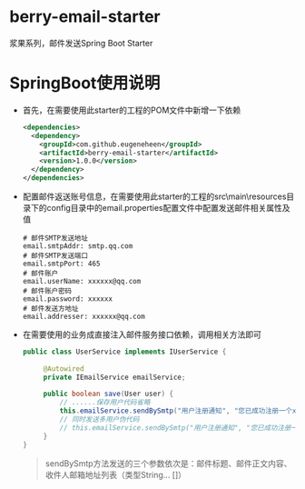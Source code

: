 # berry-email-starter
浆果系列，邮件发送Spring Boot Starter

# SpringBoot使用说明
- 首先，在需要使用此starter的工程的POM文件中新增一下依赖
  ```xml
  <dependencies>
    <dependency>
  	  <groupId>com.github.eugeneheen</groupId>
  	  <artifactId>berry-email-starter</artifactId>
  	  <version>1.0.0</version>
    </dependency>
  </dependencies>
  ```
- 配置邮件返送账号信息，在需要使用此starter的工程的src\main\resources目录下的config目录中的email.properties配置文件中配置发送邮件相关属性及值
  ```vim
  # 邮件SMTP发送地址
  email.smtpAddr: smtp.qq.com
  # 邮件SMTP发送端口
  email.smtpPort: 465
  # 邮件账户
  email.userName: xxxxxx@qq.com
  # 邮件账户密码
  email.password: xxxxxx
  # 邮件发送方地址
  email.addresser: xxxxxx@qq.com
  ```
- 在需要使用的业务成直接注入邮件服务接口依赖，调用相关方法即可
  ```java
  public class UserService implements IUserService {
    
       @Autowired
       private IEmailService emailService;
    
       public boolean save(User user) {
           // ......保存用户代码省略
           this.emailService.sendBySmtp("用户注册通知", "您已成功注册一个xxx系统用户，注册用户名是xxxx，初始密码是xxx。请收到邮件后立即修改初始密码！", "abc@qq.com");
           // 同时发送多用户伪代码
           // this.emailService.sendBySmtp("用户注册通知", "您已成功注册一个xxx系统用户，注册用户名是xxxx，初始密码是xxx。请收到邮件后立即修改初始密码！", new String [] {"abc@qq.com", "king@qq.com", "car@qq.com"});
       }
  }
  ```
  >sendBySmtp方法发送的三个参数依次是：邮件标题、邮件正文内容、收件人邮箱地址列表（类型String... []）